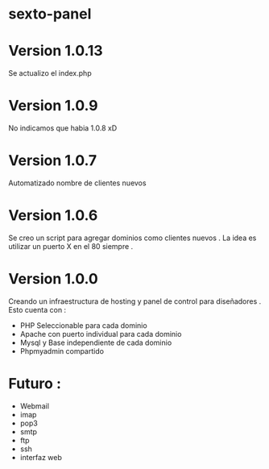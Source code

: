 # sexto-panel

# Version 1.0.13
Se actualizo el index.php

# Version 1.0.9
No indicamos que habia 1.0.8 xD

# Version 1.0.7
Automatizado nombre de clientes nuevos

# Version 1.0.6
Se creo un script para agregar dominios como clientes nuevos . 
La idea es utilizar un puerto X en el 80 siempre . 

# Version 1.0.0
Creando un infraestructura de hosting y panel de control para diseñadores .
Esto cuenta con :
- PHP Seleccionable para cada dominio
- Apache con puerto individual para cada dominio
- Mysql y Base independiente de cada dominio
- Phpmyadmin compartido

# Futuro :
- Webmail
- imap
- pop3
- smtp
- ftp
- ssh
- interfaz web
